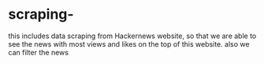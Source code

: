 # scraping-
this includes data scraping from Hackernews website, so that we are able to see the news with most views and likes on the top of this website. also we can filter the news
